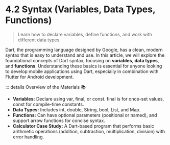 # 4.2 Syntax (Variables, Data Types, Functions)

> Learn how to declare variables, define functions, and work with different data types.

Dart, the programming language designed by Google, has a clean, modern syntax that is easy to understand and use. In this article, we will explore the foundational concepts of Dart syntax, focusing on **variables**, **data types**, and **functions**. Understanding these basics is essential for anyone looking to develop mobile applications using Dart, especially in combination with Flutter for Android development.

::: details Overview of the Materials 📚

- **Variables:** Declare using var, final, or const. final is for once-set values, const for compile-time constants.
- **Data Types:** Includes int, double, String, bool, List, and Map.
- **Functions:** Can have optional parameters (positional or named), and support arrow functions for concise syntax.
- **Calculator Case Study:** A Dart-based program that performs basic arithmetic operations (addition, subtraction, multiplication, division) with error handling.